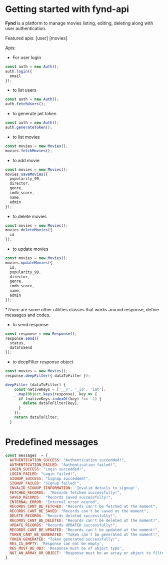# Getting started with fynd-api

**Fynd** is a platform to manage movies listing, editing, deleting along with user authentication.

Featured apis:
[user]
[movies]

Apis:
- For user login

```js
const auth = new Auth();
auth.login({
  email
});
```

- to list users

```js
const auth = new Auth();
auth.fetchUsers();
```  


- to generate jwt token

```js
const auth = new Auth();
auth.generateToken();
```

- to list movies

```js
const movies = new Movies();
movies.fetchMovies();
```

- to add movie

```js
const movies = new Movies();
movies.saveMovies({
  popularity_99,
  director,
  genre,
  imdb_score,
  name,
  admin
});
```

- to delete movies

```js
const movies = new Movies();
movies.deleteMovies({
  id
});
```

- to update movies

```js
const movies = new Movies();
movies.updateMovies({
  id,
  popularity_99,
  director,
  genre,
  imdb_score,
  name,
  admin
});
```

**There* are some other utilities classes that works around response, define messages and codes.

- to send response

```js
const response = new Response();
response.send({
  status,
  dataToSend
});
```

- to deepFilter response object

```js
const movies = new Movies();
response.deepFilter({ dataToFilter });

deepFilter (dataToFilter) {
    const nativeKeys = ['__v', '_id', 'iat'];
    _.map(Object.keys(response), key => {
      if (nativeKeys.indexOf(key) !== -1) {
        delete dataToFilter[key];
      }
    });
    return dataToFilter;
  }
```

# Predefined messages

```js
const messages  = {
  AUTHENTICATION_SUCCESS: "Authentication succedded!",
  AUTHENTICATION_FAILED: "Authentication failed!",
  LOGIN_SUCCESS: "Login succedded!",
  LOGIN_FAILED: "Login failed!",
  SIGNUP_SUCCESS: "Signup succedded!",
  SIGNUP_FAILED: "Signup failed!",
  INVALID_SIGNUP_IINFORMATION: 'Invalid details to signup!',
  FETCHED_RECORDS:  "Records fetched successfully!",
  SAVED_RECORDS:  "Records saved successfully!",
  INTERNAL_ERROR: "Internal error ocured",
  RECORDS_CANT_BE_FETCHED: "Records can't be fetched at the moment",
  RECORDS_CANT_BE_SAVED: "Records can't be saved at the moment",
  DELETE_RECORDS: "Records deleted successfully!",
  RECORDS_CANT_BE_DELETED: "Records can't be deleted at the moment!",
  UPDATE_RECORDS: "Records UPDATED successfully!",
  RECORDS_CANT_BE_UPDATED: "Records can't be updated at the moment!",
  TOKEN_CANT_BE_GENERATED: "Token can't be generated at the moment!",
  TOKEN_GENERATED: "Token generated successfully!",
  RES_IS_EMPTY: 'Response can not be empty',
  RES_MUST_BE_OBJ: 'Response must be of object type',
  NOT_AN_ARRAY_OR_OBJECT: 'Response must be an array or object to filter'
}
```